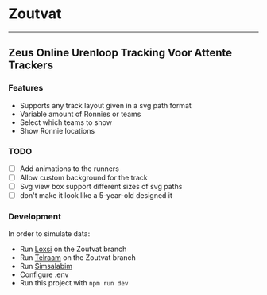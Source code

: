 # Zoutvat

-----

## Zeus Online Urenloop Tracking Voor Attente Trackers

### Features
- Supports any track layout given in a svg path format
- Variable amount of Ronnies or teams
- Select which teams to show
- Show Ronnie locations

### TODO
- [ ] Add animations to the runners
- [ ] Allow custom background for the track
- [ ] Svg view box support different sizes of svg paths
- [ ] don't make it look like a 5-year-old designed it

### Development
In order to simulate data:
- Run [Loxsi](https://github.com/12urenloop/Loxsi) on the Zoutvat branch
- Run [Telraam](https://github.com/12urenloop/Telraam) on the Zoutvat branch
- Run [Simsalabim](https://github.com/12urenloop/SIMSALABIM)
- Configure .env
- Run this project with `npm run dev`